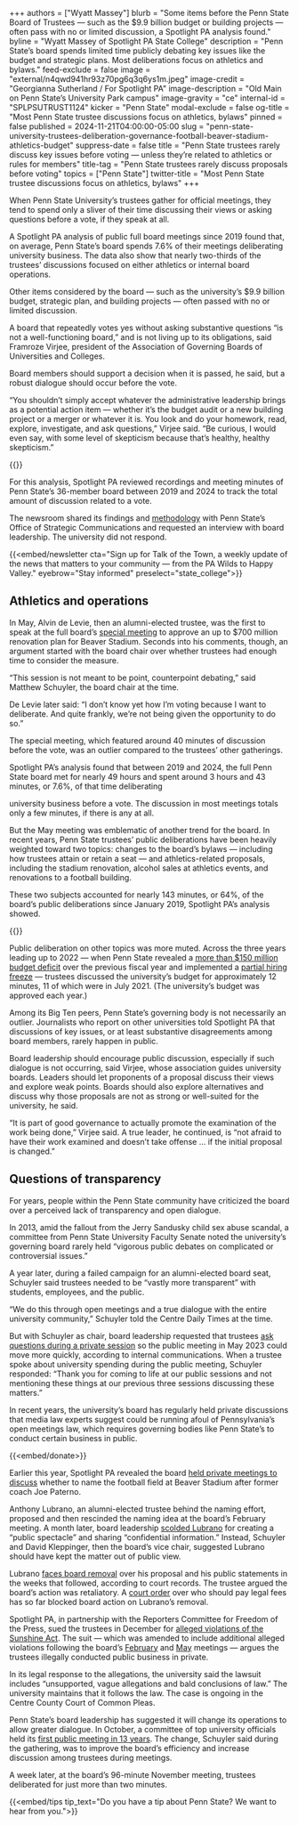 +++
authors = ["Wyatt Massey"]
blurb = "Some items before the Penn State Board of Trustees — such as the $9.9 billion budget or building projects — often pass with no or limited discussion, a Spotlight PA analysis found."
byline = "Wyatt Massey of Spotlight PA State College"
description = "Penn State’s board spends limited time publicly debating key issues like the budget and strategic plans. Most deliberations focus on athletics and bylaws."
feed-exclude = false
image = "external/n4qwd941hr93z70pg6q3q6ys1m.jpeg"
image-credit = "Georgianna Sutherland / For Spotlight PA"
image-description = "Old Main on Penn State’s University Park campus"
image-gravity = "ce"
internal-id = "SPLPSUTRUST1124"
kicker = "Penn State"
modal-exclude = false
og-title = "Most Penn State trustee discussions focus on athletics, bylaws"
pinned = false
published = 2024-11-21T04:00:00-05:00
slug = "penn-state-university-trustees-deliberation-governance-football-beaver-stadium-athletics-budget"
suppress-date = false
title = "Penn State trustees rarely discuss key issues before voting — unless they’re related to athletics or rules for members"
title-tag = "Penn State trustees rarely discuss proposals before voting"
topics = ["Penn State"]
twitter-title = "Most Penn State trustee discussions focus on athletics, bylaws"
+++

When Penn State University’s trustees gather for official meetings, they tend to spend only a sliver of their time discussing their views or asking questions before a vote, if they speak at all.

A Spotlight PA analysis of public full board meetings since 2019 found that, on average, Penn State’s board spends 7.6% of their meetings deliberating university business. The data also show that nearly two-thirds of the trustees’ discussions focused on either athletics or internal board operations.

Other items considered by the board — such as the university’s $9.9 billion budget, strategic plan, and building projects — often passed with no or limited discussion.

A board that repeatedly votes yes without asking substantive questions “is not a well-functioning board,” and is not living up to its obligations, said Framroze Virjee, president of the Association of Governing Boards of Universities and Colleges.

Board members should support a decision when it is passed, he said, but a robust dialogue should occur before the vote.

“You shouldn’t simply accept whatever the administrative leadership brings as a potential action item — whether it’s the budget audit or a new building project or a merger or whatever it is. You look and do your homework, read, explore, investigate, and ask questions,” Virjee said. “Be curious, I would even say, with some level of skepticism because that’s healthy, healthy skepticism.”

{{<datawrapper src="https://datawrapper.dwcdn.net/eBVpe/3/" height="489" >}}

For this analysis, Spotlight PA reviewed recordings and meeting minutes of Penn State’s 36-member board between 2019 and 2024 to track the total amount of discussion related to a vote. <strong></strong>

The newsroom shared its findings and <a href="https://files.data.spotlightpa.org/uploads/01kk/w90t/deliberation-methodology.pdf">methodology</a> with Penn State’s Office of Strategic Communications and requested an interview with board leadership. The university did not respond.

{{<embed/newsletter cta="Sign up for Talk of the Town, a weekly update of the news that matters to your community — from the PA Wilds to Happy Valley." eyebrow="Stay informed" preselect="state_college">}}

## Athletics and operations

In May, Alvin de Levie, then an alumni-elected trustee, was the first to speak at the full board’s <a href="https://www.spotlightpa.org/statecollege/2024/05/penn-state-football-beaver-stadium-trustees-private-meetings-sunshine-act/">special meeting</a> to approve an up to $700 million renovation plan for Beaver Stadium. Seconds into his comments, though, an argument started with the board chair over whether trustees had enough time to consider the measure.

“This session is not meant to be point, counterpoint debating,” said Matthew Schuyler, the board chair at the time.

De Levie later said: “I don’t know yet how I’m voting because I want to deliberate. And quite frankly, we’re not being given the opportunity to do so.”

The special meeting, which featured around 40 minutes of discussion before the vote, was an outlier compared to the trustees’ other gatherings.

Spotlight PA’s analysis found that between 2019 and 2024, the full Penn State board met for nearly 49 hours and spent around 3 hours and 43 minutes, or 7.6%, of that time deliberating

university business before a vote. The discussion in most meetings totals only a few minutes, if there is any at all.

But the May meeting was emblematic of another trend for the board. In recent years, Penn State trustees’ public deliberations have been heavily weighted toward two topics: changes to the board’s bylaws — including how trustees attain or retain a seat — and athletics-related proposals, including the stadium renovation, alcohol sales at athletics events, and renovations to a football building.

These two subjects accounted for nearly 143 minutes, or 64%, of the board’s public deliberations since January 2019, Spotlight PA’s analysis showed.

{{<datawrapper src="https://datawrapper.dwcdn.net/h4bts/2/" height="470" >}}

Public deliberation on other topics was more muted. Across the three years leading up to 2022 — when Penn State revealed a <a href="https://www.centredaily.com/news/local/education/penn-state/article264038706.html">more than $150 million budget deficit</a> over the previous fiscal year and implemented a <a href="https://www.statecollege.com/articles/psu-news/penn-state-institutes-hiring-freeze/">partial hiring freeze</a> — trustees discussed the university’s budget for approximately 12 minutes, 11 of which were in July 2021. (The university’s budget was approved each year.)

Among its Big Ten peers, Penn State’s governing body is not necessarily an outlier. Journalists who report on other universities told Spotlight PA that discussions of key issues, or at least substantive disagreements among board members, rarely happen in public.

Board leadership should encourage public discussion, especially if such dialogue is not occurring, said Virjee, whose association guides university boards. Leaders should let proponents of a proposal discuss their views and explore weak points. Boards should also explore alternatives and discuss why those proposals are not as strong or well-suited for the university, he said.

“It is part of good governance to actually promote the examination of the work being done,” Virjee said. A true leader, he continued, is “not afraid to have their work examined and doesn’t take offense … if the initial proposal is changed.”

## Questions of transparency

For years, people within the Penn State community have criticized the board over a perceived lack of transparency and open dialogue.

In 2013, amid the fallout from the Jerry Sandusky child sex abuse scandal, a committee from Penn State University Faculty Senate noted the university’s governing board rarely held “vigorous public debates on complicated or controversial issues.”

A year later, during a failed campaign for an alumni-elected board seat, Schuyler said trustees needed to be “vastly more transparent” with students, employees, and the public.

“We do this through open meetings and a true dialogue with the entire university community,” Schuyler told the Centre Daily Times at the time.

But with Schuyler as chair, board leadership requested that trustees <a href="https://www.spotlightpa.org/statecollege/2023/05/penn-state-budget-deficit-trustees-sunshine-act/">ask questions during a private session</a> so the public meeting in May 2023 could move more quickly, according to internal communications. When a trustee spoke about university spending during the public meeting, Schuyler responded: “Thank you for coming to life at our public sessions and not mentioning these things at our previous three sessions discussing these matters.”

In recent years, the university’s board has regularly held private discussions that media law experts suggest could be running afoul of Pennsylvania’s open meetings law, which requires governing bodies like Penn State’s to conduct certain business in public.

{{<embed/donate>}}

Earlier this year, Spotlight PA revealed the board <a href="https://www.spotlightpa.org/statecollege/2024/02/penn-state-football-paterno-field-resolution-trustees-budget-cuts/">held private meetings to discuss</a> whether to name the football field at Beaver Stadium after former coach Joe Paterno.

Anthony Lubrano, an alumni-elected trustee behind the naming effort, proposed and then rescinded the naming idea at the board’s February meeting. A month later, board leadership <a href="https://www.spotlightpa.org/statecollege/2024/04/penn-state-trustees-paterno-field-beaver-stadium-lubrano-sunshine-act-transparency/">scolded Lubrano</a> for creating a “public spectacle” and sharing “confidential information.” Instead, Schuyler and David Kleppinger, then the board’s vice chair, suggested Lubrano should have kept the matter out of public view.

Lubrano <a href="https://www.spotlightpa.org/statecollege/2024/09/penn-state-trustees-paterno-lubrano-fenchak-bendapudi-lawsuit-beaver-stadium/">faces board removal</a> over his proposal and his public statements in the weeks that followed, according to court records. The trustee argued the board’s action was retaliatory. A <a href="https://www.centredaily.com/news/local/education/penn-state/article293428839.html">court order</a> over who should pay legal fees has so far blocked board action on Lubrano’s removal.

Spotlight PA, in partnership with the Reporters Committee for Freedom of the Press, sued the trustees in December for <a href="https://www.spotlightpa.org/statecollege/2023/12/penn-state-trustees-lawsuit-centre-county-court-open-meetings-sunshine-act/">alleged violations of the Sunshine Act</a>. The suit — which was amended to include additional alleged violations following the board’s <a href="https://www.spotlightpa.org/statecollege/2024/02/penn-state-football-paterno-field-resolution-trustees-budget-cuts/">February</a> and <a href="https://www.spotlightpa.org/statecollege/2024/05/penn-state-football-beaver-stadium-trustees-private-meetings-sunshine-act/">May</a> meetings — argues the trustees illegally conducted public business in private.

In its legal response to the allegations, the university said the lawsuit includes “unsupported, vague allegations and bald conclusions of law.” The university maintains that it follows the law. The case is ongoing in the Centre County Court of Common Pleas.

Penn State’s board leadership has suggested it will change its operations to allow greater dialogue. In October, a committee of top university officials held its <a href="https://www.spotlightpa.org/statecollege/2024/10/penn-state-board-of-trustees-public-meetings-sunshine-act-executive-committee/">first public meeting in 13 years</a>. The change, Schuyler said during the gathering, was to improve the board’s efficiency and increase discussion among trustees during meetings.

A week later, at the board’s 96-minute November meeting, trustees deliberated for just more than two minutes.

{{<embed/tips tip_text="Do you have a tip about Penn State? We want to hear from you.">}}


